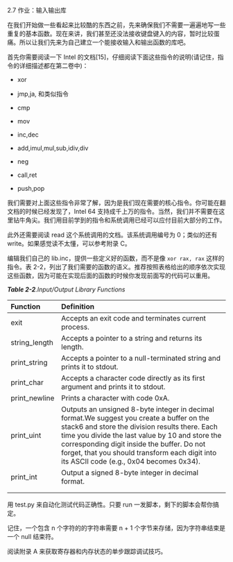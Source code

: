 2.7 作业：输入输出库

在我们开始做一些看起来比较酷的东西之前，先来确保我们不需要一遍遍地写一些重复的基本函数。现在来讲，我们甚至还没法接收键盘键入的内容，暂时比较蛋痛。所以让我们先来为自己建立一个能接收输入和输出函数的库吧。

首先你需要阅读一下 Intel 的文档\[15\]，仔细阅读下面这些指令的说明\(请记住，指令的详细描述都在第二卷中\)：

* xor

* jmp,ja, 和类似指令

* cmp

* mov

* inc,dec

* add,imul,mul,sub,idiv,div

* neg

* call,ret

* push,pop

我们需要对上面这些指令非常了解，因为是我们现在需要的核心指令。你可能在翻文档的时候已经发现了，Intel 64 支持成千上万的指令。当然，我们并不需要在这里钻牛角尖。我们用目前学到的指令和系统调用已经可以应付目前大部分的工作。

此外还需要阅读 read 这个系统调用的文档。该系统调用编号为 0；类似的还有 write。如果感觉读不太懂，可以参考附录 C。

编辑我们自己的 lib.inc，提供一些定义好的函数，而不是像 `xor rax, rax` 这样的指令。表 2-2，列出了我们需要的函数的语义。推荐按照表格给出的顺序依次实现这些函数，因为可能在实现后面的函数的时候你发现前面写的代码可以重用。

_**Table 2-2**.Input/Output Library Functions_

| Function | Definition |
| :--- | :--- |
| exit | Accepts an exit code and terminates current process. |
| string\_length | Accepts a pointer to a string and returns its length. |
| print\_string | Accepts a pointer to a null-terminated string and prints it to stdout. |
| print\_char | Accepts a character code directly as its first argument and prints it to stdout. |
| print\_newline | Prints a character with code 0xA. |
| print\_uint | Outputs an unsigned 8-byte integer in decimal format.We suggest you create a buffer on the stack6 and store the division results there. Each time you divide the last value by 10 and store the corresponding digit inside the buffer. Do not forget, that you should transform each digit into its ASCII code \(e.g., 0x04 becomes 0x34\). |
| print\_int | Output a signed 8-byte integer in decimal format. |
|  |  |
|  |  |

用 test.py 来自动化测试代码正确性。只要 run 一发脚本，剩下的脚本会帮你搞定。

记住，一个包含 n 个字符的的字符串需要 n + 1 个字节来存储，因为字符串结束是一个 null 结束符。

阅读附录 A 来获取寄存器和内存状态的单步跟踪调试技巧。

